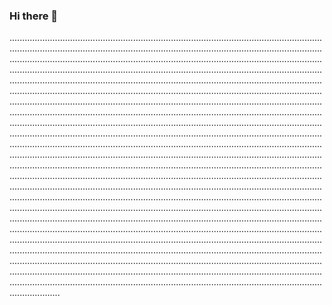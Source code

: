 ### Hi there 👋

....................................................................................................................................................................................................................................................................................................................................................................................................................................................................................................................................................................................................................................................................................................................................................................................................................................................................................................................................................................................................................................................................................................................................................................................................................................................................................................................................................................................................................................................................................................................................................................................................................................................................................................................................................................................................................................................................................................................................................................................................................................................................................................................................................................................................................................................................................................................................................................................................................................................................................................................................................................................................................................................................................................................................................................................................................................................................................................................................................................................................................................................................................................................
